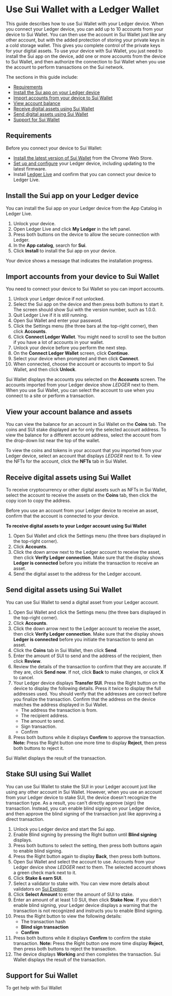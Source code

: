 
# Use Sui Wallet with a Ledger Wallet

This guide describes how to use Sui Wallet with your Ledger device. When you connect your Ledger device, you can add up to 10 accounts from your device to Sui Wallet. You can then use the account in Sui Wallet just like any other account, but with the added protection of storing your private keys in a cold storage wallet. This gives you complete control of the private keys for your digital assets. To use your device with Sui Wallet, you just need to install the Sui app on the device, add one or more accounts from the device to Sui Wallet, and then authorize the connection to Sui Wallet when you use the account to perform transactions on the Sui network.

The sections in this guide include:
* [Requirements](#requirements)
* [Install the Sui app on your Ledger device](#install-the-sui-app-on-your-ledger-device)
* [Import accounts from your device to Sui Wallet](#import-accounts-from-your-device-to-sui-wallet)
* [View account balance](#view-your-account-balance-and-assets)
* [Receive digital assets using Sui Wallet](#receive-digital-assets-using-sui-wallet)
* [Send digital assets using Sui Wallet](#send-digital-assets-using-sui-wallet)
* [Support for Sui Wallet](#support-for-sui-wallet)

## Requirements

Before you connect your device to Sui Wallet:
* [Install the latest version of Sui Wallet](https://docs.sui.io/devnet/explore/wallet-browser#install-the-sui-wallet-browser-extension) from the Chrome Web Store.
* [Set up and configure](https://support.ledger.com/hc/en-us/sections/4404369606801-Getting-Started?docs=true) your Ledger device, including updating to the latest firmware.
* Install [Ledger Live](https://www.ledger.com/ledger-live) and confirm that you can connect your device to Ledger Live.

## Install the Sui app on your Ledger device

You can install the Sui app on your Ledger device from the App Catalog in Ledger Live.

1. Unlock your device.
1. Open Ledger Live and click **My Ledger** in the left panel.
1. Press both buttons on the device to allow the secure connection with Ledger.
1. In the **App catalog**, search for **Sui**.
1. Click **Install** to install the Sui app on your device.

Your device shows a message that indicates the installation progress.
 
## Import accounts from your device to Sui Wallet

You need to connect your device to Sui Wallet so you can import accounts.

1. Unlock your Ledger device if not unlocked.
1. Select the Sui app on the device and then press both buttons to start it. The screen should show Sui with the version number, such as 1.0.0.
1. Quit Ledger Live if it is still running.
1. Open Sui Wallet and enter your password.
1. Click the Settings menu (the three bars at the top-right corner), then click **Accounts**.
1. Click **Connect Ledger Wallet**.
   You might need to scroll to see the button if you have a lot of accounts in your wallet.
1. Unlock your device before you perform the next step.
1. On the **Connect Ledger Wallet** screen, click **Continue**.
1. Select your device when prompted and then click **Connect**.
1. When connected, choose the account or accounts to import to Sui Wallet, and then click **Unlock**.

Sui Wallet displays the accounts you selected on the **Accounts** screen. The accounts imported from your Ledger device show *LEDGER* next to them. When you use Sui Wallet, you can select the account to use when you connect to a site or perform a transaction.

##  View your account balance and assets

You can view the balance for an account in Sui Wallet on the **Coins** tab. The coins and SUI stake displayed are for only the selected account address. To view the balance for a different account address, select the account from the drop-down list near the top of the wallet.

To view the coins and tokens in your account that you imported from your Ledger device, select an account that displays *LEDGER* next to it. To view the NFTs for the account, click the **NFTs** tab in Sui Wallet.

## Receive digital assets using Sui Wallet

To receive cryptocurrency or other digital assets such as NFTs in Sui Wallet, select the account to receive the assets on the **Coins** tab, then click the copy icon to copy the address.

Before you use an account from your Ledger device to receive an asset, confirm that the account is connected to your device.

**To receive digital assets to your Ledger account using Sui Wallet** 
1. Open Sui Wallet and click the Settings menu (the three bars displayed in the top-right corner).
1. Click **Accounts**.
1. Click the down arrow next to the Ledger account to receive the asset, then click **Verify Ledger connection**. Make sure that the display shows **Ledger is connected** before you initiate the transaction to receive an asset.
1. Send the digital asset to the address for the Ledger account.

## Send digital assets using Sui Wallet

You can use Sui Wallet to send a digital asset from your Ledger account.

1. Open Sui Wallet and click the Settings menu (the three bars displayed in the top-right corner).
1. Click **Accounts**.
1. Click the down arrow next to the Ledger account to receive the asset, then click **Verify Ledger connection**. Make sure that the display shows **Ledger is connected** before you initiate the transaction to send an asset.
1. Click the **Coins** tab in Sui Wallet, then click **Send**.
1. Enter the amount of SUI to send and the address of the recipient, then click **Review**.
1. Review the details of the transaction to confirm that they are accurate. If they are, click **Send now**. If not, click **Back** to make changes, or click **X** to cancel.
1. Your Ledger device displays **Transfer SUI**. Press the Right button on the device to display the following details. Press it twice to display the full addresses used. You should verify that the addresses are correct before you finalize the transaction. Confirm that the address on the device matches the address displayed in Sui Wallet.
   * The address the transaction is from.
   * The recipient address.
   * The amount to send.
   * Sign transaction.
   * Confirm
1. Press both buttons while it displays **Confirm** to approve the transaction.
   **Note:** Press the Right button one more time to display **Reject**, then press both buttons to reject it.

Sui Wallet displays the result of the transaction.

## Stake SUI using Sui Wallet

You can use Sui Wallet to stake the SUI in your Ledger account just like using any other account in Sui Wallet. However, when you use an account from your Ledger device to stake SUI, the device doesn't recognize the transaction type. As a result, you can't directly approve (sign) the transaction. Instead, you can enable blind signing on your Ledger device, and then approve the blind signing of the transaction just like approving a direct transaction.

1. Unlock you Ledger device and start the Sui app.
1. Enable Blind signing by pressing the Right button until **Blind signing** displays.
1. Press both buttons to select the setting, then press both buttons again to enable blind signing.
1. Press the Right button again to display **Back**, then press both buttons.
1. Open Sui Wallet and select the account to use. Accounts from your Ledger device show _LEDGER_ next to them. The selected account shows a green check mark next to it.
1. Click **Stake & earn SUI**.
1. Select a validator to stake with. You can view more details about validators on [Sui Explorer](https://explorer.sui.io/validators). 
1. Click **Select Amount** to enter the amount of SUI to stake.
1. Enter an amount of at least 1.0 SUI, then click **Stake Now**.
   If you didn't enable blind signing, your Ledger device displays a warning that the transaction is not recognized and instructs you to enable Blind signing. 
1. Press the Right button to view the following details:
   * The transaction hash
   * **Blind sign transaction**
   * **Confirm**
1. Press both buttons while it displays **Confirm** to confirm the stake transaction.
   **Note:** Press the Right button one more time display **Reject**, then press both buttons to reject the transaction.
1. The device displays **Working** and then completes the transaction. Sui Wallet displays the result of the transaction.

## Support for Sui Wallet

To get help with Sui Wallet 
